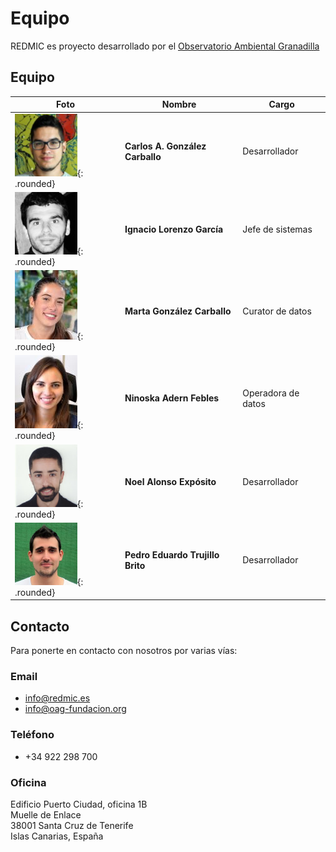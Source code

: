 # Equipo

REDMIC es proyecto desarrollado por el [Observatorio Ambiental Granadilla](http://www.oag-fundacion.org)

## Equipo

| Foto | Nombre                       | Cargo                   |
|------|------------------------------|-------------------------|
| ![carlos](images/carlos.png){: .rounded} | **Carlos A. González Carballo** | Desarrollador |
| ![nacho](images/nacho.jpg){: .rounded} | **Ignacio Lorenzo García** | Jefe de sistemas |
| ![marta](images/marta.jpg){: .rounded} | **Marta González Carballo** | Curator de datos |
| ![ninoska](images/ninoska.jpg){: .rounded} | **Ninoska Adern Febles** | Operadora de datos |
| ![noel](images/noel.png){: .rounded} | **Noel Alonso Expósito** | Desarrollador |
| ![pedro](images/pedro.png){: .rounded} | **Pedro Eduardo Trujillo Brito** | Desarrollador |

## Contacto
Para ponerte en contacto con nosotros por varias vías:

### Email
* <info@redmic.es>
* <info@oag-fundacion.org>

### Teléfono
* +34 922 298 700

### Oficina
Edificio Puerto Ciudad, oficina 1B  
Muelle de Enlace                    
38001 Santa Cruz de Tenerife        
Islas Canarias, España              
